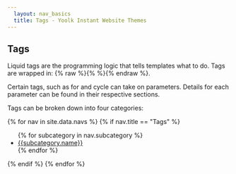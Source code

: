 ```yaml
---
  layout: nav_basics
  title: Tags - Yoolk Instant Website Themes
---
```


<h2 class="section-title">Tags</h2>

Liquid tags are the programming logic that tells templates what to do. Tags are wrapped in: {% raw %}{% %}{% endraw %}.<br>

Certain tags, such as for and cycle can take on parameters. Details for each parameter can be found in their respective sections. <br>

Tags can be broken down into four categories:

<div class="panel">
  <div class="panel-body">
    {% for nav in site.data.navs %}
      {% if nav.title == "Tags" %}
        <ul>
          {% for subcategory in nav.subcategory %}
            <li>
              <a href="{{ subcategory.href | prepend: '/tags' | prepend: site.baseurl }}">{{subcategory.name}}</a>
            </li>
          {% endfor %}
        </ul>
      {% endif %}
    {% endfor %}
  </div>
</div>